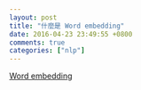```yaml
---
layout: post
title: "什麼是 Word embedding"
date: 2016-04-23 23:49:55 +0800
comments: true
categories: ["nlp"]
---
```


<!-- more -->

[Word embedding]

[Word embedding]:https://en.wikipedia.org/wiki/Word_embedding